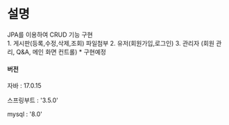 <h1> 설명 </h1>
<p> JPA를 이용하여 CRUD 기능 구현 
    <br/>
    1. 게시판(등록,수정,삭제,조회) 파일첨부
    2. 유저(회원가입,로그인)
    3. 관리자 (회원 관리, Q&A, 메인 화면 컨트롤) * 구현예정
</p>
<h4> 버전 </h4>
<p> 자바 : 17.0.15 </p>
<p> 스프링부트 : '3.5.0' </p>
<p> mysql : '8.0' </p>
